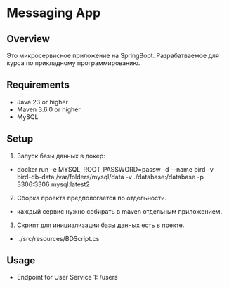 # Messaging App

## Overview
Это микросервисное приложение на SpringBoot. Разрабатваемое для курса по прикладному программированию.

## Requirements
- Java 23 or higher
- Maven 3.6.0 or higher
- MySQL

## Setup
1. Запуск базы данных в докер:
- docker run -e MYSQL_ROOT_PASSWORD=passw -d --name bird -v bird-db-data:/var/folders/mysql/data -v ./database:/database -p 3306:3306 mysql:latest2
2. Сборка проекта предпологается по отдельности.
- каждый сервис нужно собирать в maven отдельным приложением.
3. Скрипт для инициализации базы данных есть в пректе.
- ../src/resources/BDScript.cs

## Usage
- Endpoint for User Service 1: /users
